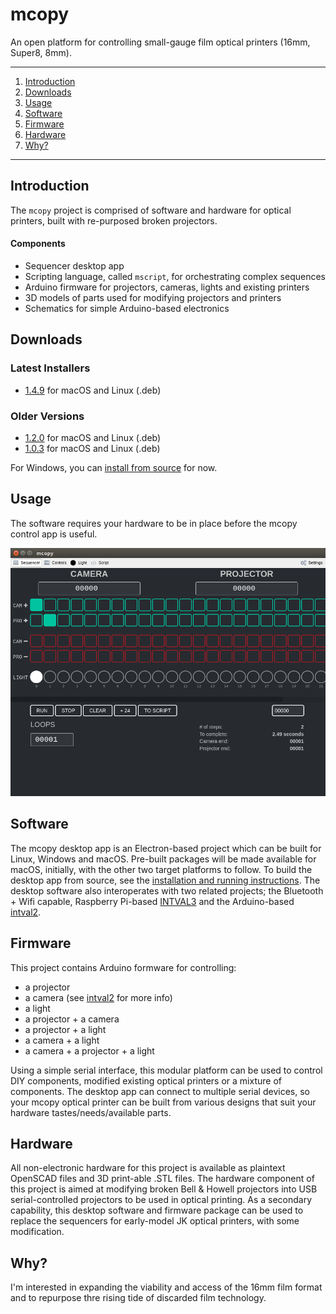 # mcopy

An open platform for controlling small-gauge film optical printers (16mm, Super8, 8mm).

-------
1. <a href="#intro">Introduction</a>
2. <a href="#downloads">Downloads</a>
1. <a href="#usage">Usage</a>
2. <a href="#software">Software</a>
3. <a href="#firmware">Firmware</a>
3. <a href="#hardware">Hardware</a>
4. <a href="#why">Why?</a>

-------

## Introduction <a name="intro"></a>

The `mcopy` project is comprised of software and hardware for optical printers, built with re-purposed broken projectors.

#### Components

* Sequencer desktop app
* Scripting language, called `mscript`, for orchestrating complex sequences
* Arduino firmware for projectors, cameras, lights and existing printers
* 3D models of parts used for modifying projectors and printers
* Schematics for simple Arduino-based electronics

## Downloads <a name="downloads"></a>

### Latest Installers

* [1.4.9](https://github.com/sixteenmillimeter/mcopy/releases/tag/1.4.9) for macOS and Linux (.deb)

### Older Versions
* [1.2.0](https://github.com/sixteenmillimeter/mcopy/releases/tag/1.2.0) for macOS and Linux (.deb)
* [1.0.3](https://github.com/sixteenmillimeter/mcopy/releases/tag/1.0.3) for macOS and Linux (.deb)

For Windows, you can [install from source](https://github.com/sixteenmillimeter/mcopy/tree/master/app#mcopy-desktop-app) for now.

## Usage <a name="usage"></a>

The software requires your hardware to be in place before the mcopy control app is useful.

![mcopy app](docs/mcopy.png?raw=true "mcopy app")

## Software <a name="software"></a>

The mcopy desktop app is an Electron-based project which can be built for Linux, Windows and macOS.
Pre-built packages will be made available for macOS, initially, with the other two target platforms to follow.
To build the desktop app from source, see the [installation and running instructions](https://github.com/sixteenmillimeter/mcopy/tree/master/app#mcopy-desktop-app).
The desktop software also interoperates with two related projects; the Bluetooth + Wifi capable, Raspberry Pi-based [INTVAL3](https://github.com/sixteenmillimeter/intval3) and the Arduino-based [intval2](https://github.com/sixteenmillimeter/intval2).

## Firmware <a name="firmware"></a>

This project contains Arduino formware for controlling: 

* a projector
* a camera (see [intval2](https://github.com/sixteenmillimeter/intval2) for more info)
* a light
* a projector + a camera
* a projector + a light
* a camera + a light
* a camera + a projector + a light

Using a simple serial interface, this modular platform can be used to control DIY components, modified existing optical printers or a mixture of components.
The desktop app can connect to multiple serial devices, so your mcopy optical printer can be built from various designs that suit your hardware tastes/needs/available parts.


## Hardware <a name="hardware"></a>

All non-electronic hardware for this project is available as plaintext OpenSCAD files and 3D print-able .STL files. 
The hardware component of this project is aimed at modifying broken Bell & Howell projectors into USB serial-controlled projectors to be used in optical printing.
As a secondary capability, this desktop software and firmware package can be used to replace the sequencers for early-model JK optical printers, with some modification.


## Why? <a name="why"></a>

I'm interested in expanding the viability and access of the 16mm film format and to repurpose thre rising tide of discarded film technology.

